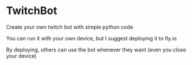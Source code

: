# TwitchBot
 Create your own twitch bot with simple python code
 
 You can run it with your own device, but I suggest deploying it to fly.io
 
 By deploying, others can use the bot whenever they want (even you close your device)
